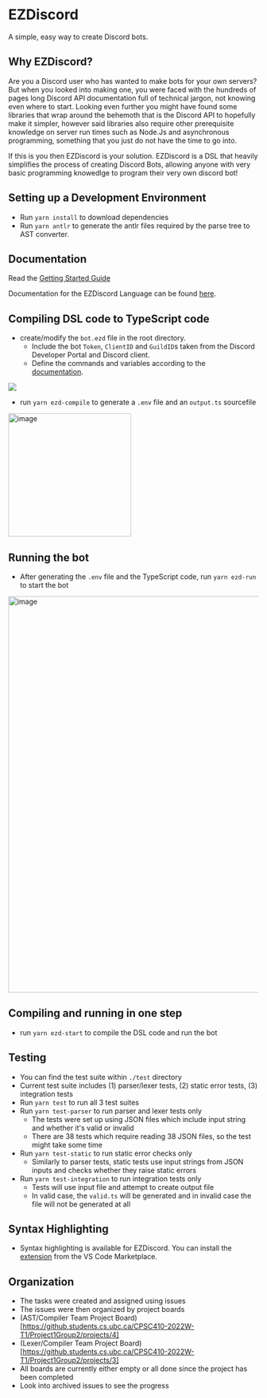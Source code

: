 # EZDiscord
A simple, easy way to create Discord bots.

## Why EZDiscord?
Are you a Discord user who has wanted to make bots for your own servers? But when you looked into making one, you were faced with the hundreds of pages long Discord API documentation full of technical jargon, not knowing even where to start. Looking even further you might have found some libraries that wrap around the behemoth that is the Discord API to hopefully make it simpler, however said libraries also require other prerequisite knowledge on server run times such as Node.Js and asynchronous programming, something that you just do not have the time to go into.

If this is you then EZDiscord is your solution. EZDiscord is a DSL that heavily simplifies the process of creating Discord Bots, allowing anyone with very basic programming knowedlge to program their very own discord bot!

## Setting up a Development Environment

- Run `yarn install` to download dependencies
- Run `yarn antlr` to generate the antlr files required by the parse tree to AST converter.

## Documentation

Read the [Getting Started Guide](https://github.students.cs.ubc.ca/CPSC410-2022W-T1/Project1Group2/wiki/Getting-Started)

Documentation for the EZDiscord Language can be found [here](https://github.students.cs.ubc.ca/CPSC410-2022W-T1/Project1Group2/wiki/Language-Documentation).

## Compiling DSL code to TypeScript code

- create/modify the `bot.ezd` file in the root directory. 
  - Include the bot `Token`, `ClientID` and `GuildID`s taken from the Discord Developer Portal and Discord client.
  - Define the commands and variables according to the [documentation](https://github.students.cs.ubc.ca/CPSC410-2022W-T1/Project1Group2/wiki/Language-Documentation).

![](https://media.github.students.cs.ubc.ca/user/10171/files/58805e5c-486e-45d3-8dc0-241148cedb39)

- run `yarn ezd-compile` to generate a `.env` file and an `output.ts` sourcefile
<img width="247" alt="image" src="https://media.github.students.cs.ubc.ca/user/808/files/0efbcdf7-9497-472b-9eb0-4f6c5efd6f8b">

## Running the bot

- After generating the `.env` file and the TypeScript code, run `yarn ezd-run` to start the bot

<img width="795" alt="image" src="https://media.github.students.cs.ubc.ca/user/808/files/31a430ae-652e-49c5-907f-3923db7d5197">

## Compiling and running in one step

- run `yarn ezd-start` to compile the DSL code and run the bot

## Testing

- You can find the test suite within `./test` directory
- Current test suite includes (1) parser/lexer tests, (2) static error tests, (3) integration tests
- Run `yarn test` to run all 3 test suites
- Run `yarn test-parser` to run parser and lexer tests only
  - The tests were set up using JSON files which include input string and whether it's valid or invalid
  - There are 38 tests which require reading 38 JSON files, so the test might take some time
- Run `yarn test-static` to run static error checks only
  - Similarly to parser tests, static tests use input strings from JSON inputs and checks whether they raise static errors
- Run `yarn test-integration` to run integration tests only
  - Tests will use input file and attempt to create output file 
  - In valid case, the `valid.ts` will be generated and in invalid case the file will not be generated at all

## Syntax Highlighting

- Syntax highlighting is available for EZDiscord. You can install the [extension](https://marketplace.visualstudio.com/items?itemName=AsadDhorajiwala.ezdiscord-syntax-highlighter) from the VS Code Marketplace.

## Organization
- The tasks were created and assigned using issues
- The issues were then organized by project boards
- (AST/Compiler Team Project Board)[https://github.students.cs.ubc.ca/CPSC410-2022W-T1/Project1Group2/projects/4]
- (Lexer/Compiler Team Project Board)[https://github.students.cs.ubc.ca/CPSC410-2022W-T1/Project1Group2/projects/3]
- All boards are currently either empty or all done since the project has been completed
- Look into archived issues to see the progress
